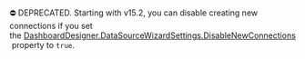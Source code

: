 ⛔ DEPRECATED. Starting with v15.2, you can disable creating new connections if you set the [DashboardDesigner.DataSourceWizardSettings.DisableNewConnections](https://docs.devexpress.com/CoreLibraries/DevExpress.DataAccess.UI.Wizard.SqlWizardSettings.DisableNewConnections) property to `true`.
